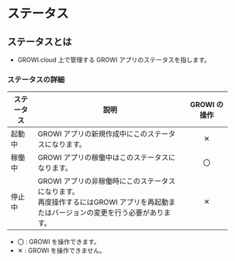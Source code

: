 # ステータス

## ステータスとは

- GROWI.cloud 上で管理する GROWI アプリのステータスを指します。

### ステータスの詳細

| ステータス | 説明                                                                                                                                 | GROWI の操作 |
| ---------- | ------------------------------------------------------------------------------------------------------------------------------------ | :----------: |
| 起動中     | GROWI アプリの新規作成中にこのステータスになります。                                                                                 |       ✕      |
| 稼働中     | GROWI アプリの稼働中はこのステータスになります。                                                                                     |      〇      |
| 停止中     | GROWI アプリの非稼働時にこのステータスになります。</br>再度操作するにはGROWI アプリを再起動またはバージョンの変更を行う必要があります。 |       ✕      |

- 〇 : GROWI を操作できます。
- ✕ : GROWI を操作できません。
